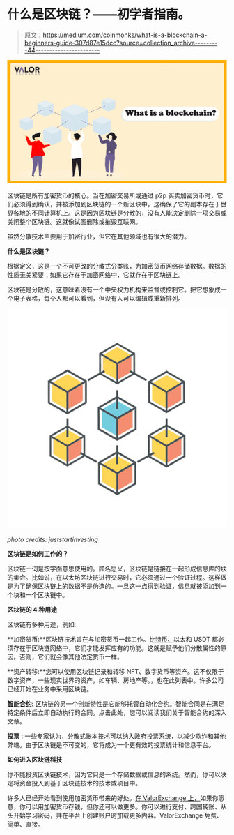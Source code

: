 # 什么是区块链？——初学者指南。

> 原文：<https://medium.com/coinmonks/what-is-a-blockchain-a-beginners-guide-307d87e15dcc?source=collection_archive---------44----------------------->

![](img/dd23987f1d3ad39d73a17305ee145e28.png)

区块链是所有加密货币的核心。当在加密交易所或通过 p2p 买卖加密货币时，它们必须得到确认，并被添加到区块链的一个新区块中。这确保了它的副本存在于世界各地的不同计算机上。这是因为区块链是分散的，没有人能决定删除一项交易或关闭整个区块链。这就像试图删除或摧毁互联网。

虽然分散技术主要用于加密行业，但它在其他领域也有很大的潜力。

**什么是区块链？**

根据定义，这是一个不可更改的分散式分类账，为加密货币网络存储数据。数据的性质无关紧要；如果它存在于加密网络中，它就存在于区块链上。

区块链是分散的，这意味着没有一个中央权力机构来监督或控制它。把它想象成一个电子表格，每个人都可以看到，但没有人可以编辑或重新排列。

![](img/54dcf89819e74d5582576080ae49942b.png)

*photo credits: juststartinvesting*

**区块链是如何工作的？**

区块链一词是按字面意思使用的。顾名思义，区块链是链接在一起形成信息库的块的集合。比如说，在以太坊区块链进行交易时，它必须通过一个验证过程。这样做是为了确保区块链上的数据不是伪造的。一旦这一点得到验证，信息就被添加到一个块和一个区块链中。

**区块链的 4 种用途**

区块链有多种用途，例如:

**加密货币:**区块链技术旨在与加密货币一起工作。[比特币、](https://valorexchange.com/blog/post?slug=what-is-bitcoin-a-brief-introduction)以太和 USDT 都必须存在于区块链网络中，它们才能发挥应有的功能。这就是赋予他们分散属性的原因。否则，它们就会像其他法定货币一样。

**资产转移:**您可以使用区块链记录和转移 NFT、数字货币等资产。这不仅限于数字资产，一些现实世界的资产，如车辆、房地产等。，也在此列表中。许多公司已经开始在业务中采用区块链。

[**智能合约:**](https://valorexchange.com/blog/post?slug=what-are-smart-contracts-and-how-do-they-work) 区块链的另一个创新特性是它能够托管自动化合约。智能合同是在满足特定条件后立即自动执行的合同。点击此处，您可以阅读我们关于智能合约的深入文章。

**投票** : 一些专家认为，分散式账本技术可以纳入政府投票系统，以减少欺诈和其他弊端。由于区块链是不可变的，它将成为一个更有效的投票统计和信息平台。

**如何进入区块链科技**

你不能投资区块链技术，因为它只是一个存储数据或信息的系统。然而，你可以决定将资金投入到基于区块链技术的技术或项目中。

许多人已经开始看到使用加密货币带来的好处。[在 ValorExchange 上，](https://account.valorexchange.com/)如果你愿意，你可以用加密货币存钱，但你还可以做更多。你可以进行支付、跨国转账、从头开始学习密码，并在平台上创建账户时加载更多内容。ValorExchange 免费、简单、直接。